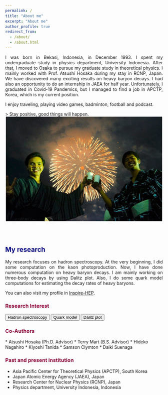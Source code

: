 ```yaml
---
permalink: /
title: "About me"
excerpt: "About me"
author_profile: true
redirect_from: 
  - /about/
  - /about.html
---
```


<p align="justify"> 
 I was born in Bekasi, Indonesia, in December 1993. I spent my undergraduate study in physics department, University Indonesia. After that, I moved to Osaka to pursue my graduate study in theoretical physics. I mainly worked with Prof. Atsushi Hosaka during my stay in RCNP, Japan. We have discovered many exciting results on heavy baryon decays. I had also an opportunity to do an internship in JAEA for half year. Unfortunately, I graduated in Covid-19 Pandemics, but I managed to find a job in APCTP, Korea, which is my current position. </p>
<p align="justify"> I enjoy traveling, playing video games, badminton, football and podcast.</p>
> Stay positive, good things will happen.

<center><img src="images/cover.jpg" alt="cover" width="500" height="333" ></center>

<p style="margin-bottom:2cm;"></p>

<h2 style="color:#000080">  My research </h2>

<p align="justify"> My research focuses on hadron spectroscopy. At the very beginning, I did some computation on the kaon photoproduction. Now, I have done numerous computation on heavy baryon decays. I am mainly working on three-body decays by using Dalitz plot. Also, I do some quark model computations for estimating the decay rates of heavy baryons. </p>

<p> You can also visit my profile in <a href="https://inspirehep.net/authors/1410710">Inspire-HEP</a>. </p>

<h3 style="color:#900C3F"> Research Interest </h3>
<button class="btn--article">Hadron spectroscopy</button>
<button class="btn--article1">Quark model</button>
<button class="btn--article2">Dalitz plot</button>

<h3 style="color:#900C3F"> Co-Authors </h3>
* Atsushi Hosaka (Ph.D. Advisor)
* Terry Mart (B.S. Advisor)
* Hideko Nagahiro
* Kiyoshi Tanida
* Samson Clymton
* Daiki Suenaga

<h3 style="color:#900C3F"> Past and present institution</h3>

* Asia Pacific Center for Theoretical Physics (APCTP), South Korea
* Japan Atomic Energy Agency (JAEA), Japan
* Research Center for Nuclear Physics (RCNP), Japan
* Physics department, University Indonesia, Indonesia

